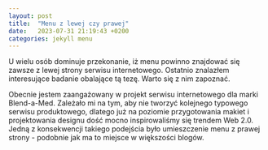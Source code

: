 ```yaml
---
layout: post
title:  "Menu z lewej czy prawej"
date:   2023-07-31 21:19:43 +0200
categories: jekyll menu
---
```

U wielu osób dominuje przekonanie, iż menu powinno znajdować się zawsze z lewej strony serwisu internetowego. Ostatnio znalazłem interesujące badanie obalające tą tezę. Warto się z nim zapoznać.

Obecnie jestem zaangażowany w projekt serwisu internetowego dla marki Blend-a-Med. Zależało mi na tym, aby nie tworzyć kolejnego typowego serwisu produktowego, dlatego już na poziomie przygotowania makiet i projektowania designu dość mocno inspirowaliśmy się trendem Web 2.0. Jedną z konsekwencji takiego podejścia było umieszczenie menu z prawej strony - podobnie jak ma to miejsce w większości blogów.